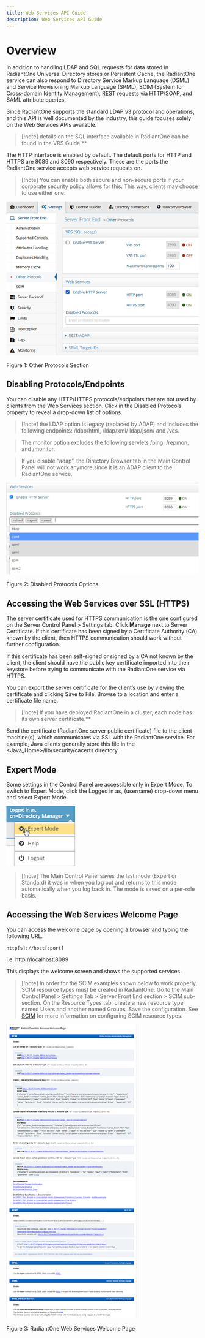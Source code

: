 ```yaml
---
title: Web Services API Guide
description: Web Services API Guide
---
```


# Overview

In addition to handling LDAP and SQL requests for data stored in RadiantOne Universal Directory stores or Persistent Cache, the RadiantOne service can also respond to Directory Service Markup Language (DSML) and Service Provisioning Markup Language (SPML), SCIM (System for Cross-domain Identity Management), REST requests via HTTP/SOAP, and SAML attribute queries.

Since RadiantOne supports the standard LDAP v3 protocol and operations, and this API is well documented by the industry, this guide focuses solely on the Web Services APIs available.

>[!note] details on the SQL interface available in RadiantOne can be found in the VRS Guide.**

The HTTP interface is enabled by default. The default ports for HTTP and HTTPS are 8089 and 8090 respectively. These are the ports the RadiantOne service accepts web service requests on. <!-- To modify the ports for HTTP/HTTPS access, go to the Main Control Panel > Settings tab > Server Front End section -> Other Protocols sub-section. If changes are made to these settings, save the configuration, and restart the RadiantOne service (on all nodes if deployed in a cluster). -->

>[!note] You can enable both secure and non-secure ports if your corporate security policy allows for this. This way, clients may choose to use either one.

![Other Protocols Section](Media/Image1.1a.jpg)
 
Figure 1: Other Protocols Section

## Disabling Protocols/Endpoints

You can disable any HTTP/HTTPS protocols/endpoints that are not used by clients from the Web Services section. Click in the Disabled Protocols property to reveal a drop-down list of options. 

>[!note]  the LDAP option is legacy (replaced by ADAP) and includes the following endpoints: /ldap/html, /ldap/xml/ ldap/json/ and /vcs.

>The monitor option excludes the following servlets /ping, /repmon, and /monitor.

>If you disable “adap”, the Directory Browser tab in the Main Control Panel will not work anymore since it is an ADAP client to the RadiantOne service.

![Disabled Protocols Options](Media/Image1.2.jpg)
 
Figure 2: Disabled Protocols Options

## Accessing the Web Services over SSL (HTTPS)

The server certificate used for HTTPS communication is the one configured on the Server Control Panel > Settings tab. Click **Manage** next to Server Certificate. If this certificate has been signed by a Certificate Authority (CA) known by the client, then HTTPS communication should work without further configuration.

If this certificate has been self-signed or signed by a CA not known by the client, the client should have the public key certificate imported into their keystore before trying to communicate with the RadiantOne service via HTTPS.

You can export the server certificate for the client’s use by viewing the certificate and clicking Save to File. Browse to a location and enter a certificate file name.

>[!note] If you have deployed RadiantOne in a cluster, each node has its own server certificate.**

Send the certificate (RadiantOne server public certificate) file to the client machine(s), which communicates via SSL with the RadiantOne service. For example, Java clients generally store this file in the <Java_Home>/lib/security/cacerts directory. 

## Expert Mode

Some settings in the Control Panel are accessible only in Expert Mode. To switch to Expert Mode, click the Logged in as, (username) drop-down menu and select Expert Mode. 

![An image showing ](Media/expert-mode.jpg)
 
>[!note] The Main Control Panel saves the last mode (Expert or Standard) it was in when you log out and returns to this mode automatically when you log back in. The mode is saved on a per-role basis.

## Accessing the Web Services Welcome Page

You can access the welcome page by opening a browser and typing the following URL. 

```
http[s]://host[:port]
```

i.e. http://localhost:8089

This displays the welcome screen and shows the supported services.

>[!note] In order for the SCIM examples shown below to work properly, SCIM resource types must be created in RadiantOne. Go to the Main Control Panel > Settings Tab > Server Front End section > SCIM sub-section. On the Resource Types tab, create a new resource type named Users and another named Groups. Save the configuration. See [SCIM](scim.md) for more information on configuring SCIM resource types. 

![An image showing ](Media/Image1.3.jpg)
 
Figure 3: RadiantOne Web Services Welcome Page
